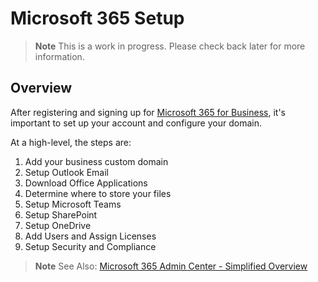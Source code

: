# Microsoft 365 Setup

> **Note** This is a work in progress. Please check back later for more information.

## Overview

After registering and signing up for [Microsoft 365 for Business](), it's important to set up your account and configure your domain.

At a high-level, the steps are:

1. Add your business custom domain
2. Setup Outlook Email
3. Download Office Applications
4. Determine where to store your files
5. Setup Microsoft Teams
6. Setup SharePoint
7. Setup OneDrive
8. Add Users and Assign Licenses
9. Setup Security and Compliance

> **Note** See Also: [Microsoft 365 Admin Center - Simplified Overview](https://support.microsoft.com/office/1d204046-baef-4b21-b00e-f1cbd1c3883a)